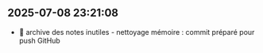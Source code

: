 ## 2025-07-08 23:21:08
- 🧹 archive des notes inutiles - nettoyage mémoire : commit préparé pour push GitHub

